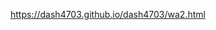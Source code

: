 <!DOCTYPE html>
<html>
<head>
<title> Welcome! </title>

<a href="url">https://dash4703.github.io/dash4703/wa2.html</a>

</html>

